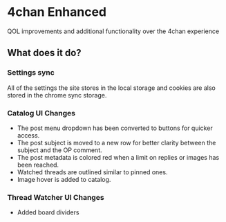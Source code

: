 # 4chan Enhanced
QOL improvements and additional functionality over the 4chan experience
## What does it do?
### Settings sync
All of the settings the site stores in the local storage and cookies are also stored in the chrome sync storage.
### Catalog UI Changes
- The post menu dropdown has been converted to buttons for quicker access.
- The post subject is moved to a new row for better clarity between the subject and the OP comment.
- The post metadata is colored red when a limit on replies or images has been reached.
- Watched threads are outlined similar to pinned ones.
- Image hover is added to catalog.
### Thread Watcher UI Changes
- Added board dividers